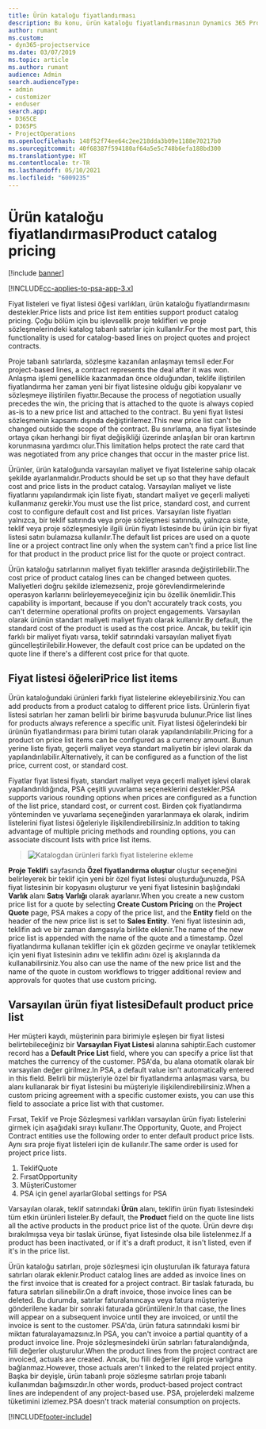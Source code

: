```yaml
---
title: Ürün kataloğu fiyatlandırması
description: Bu konu, ürün kataloğu fiyatlandırmasının Dynamics 365 Project Service Automation'da (PSA) çalışma şekli hakkında bilgi sağlar.
author: rumant
ms.custom:
- dyn365-projectservice
ms.date: 03/07/2019
ms.topic: article
ms.author: rumant
audience: Admin
search.audienceType:
- admin
- customizer
- enduser
search.app:
- D365CE
- D365PS
- ProjectOperations
ms.openlocfilehash: 148f52f74ee64c2ee218dda3b09e1188e70217b0
ms.sourcegitcommit: 40f68387f594180af64a5e5c748b6efa188bd300
ms.translationtype: HT
ms.contentlocale: tr-TR
ms.lasthandoff: 05/10/2021
ms.locfileid: "6009235"
---
```

# <a name="product-catalog-pricing"></a><span data-ttu-id="b14bf-103">Ürün kataloğu fiyatlandırması</span><span class="sxs-lookup"><span data-stu-id="b14bf-103">Product catalog pricing</span></span> 

[!include [banner](../includes/psa-now-project-operations.md)]

[!INCLUDE[cc-applies-to-psa-app-3.x](../includes/cc-applies-to-psa-app-3x.md)]


<span data-ttu-id="b14bf-104">Fiyat listeleri ve fiyat listesi öğesi varlıkları, ürün kataloğu fiyatlandırmasını destekler.</span><span class="sxs-lookup"><span data-stu-id="b14bf-104">Price lists and price list item entities support product catalog pricing.</span></span> <span data-ttu-id="b14bf-105">Çoğu bölüm için bu işlevsellik proje teklifleri ve proje sözleşmelerindeki katalog tabanlı satırlar için kullanılır.</span><span class="sxs-lookup"><span data-stu-id="b14bf-105">For the most part, this functionality is used for catalog-based lines on project quotes and project contracts.</span></span>

<span data-ttu-id="b14bf-106">Proje tabanlı satırlarda, sözleşme kazanılan anlaşmayı temsil eder.</span><span class="sxs-lookup"><span data-stu-id="b14bf-106">For project-based lines, a contract represents the deal after it was won.</span></span> <span data-ttu-id="b14bf-107">Anlaşma işlemi genellikle kazanmadan önce olduğundan, teklife iliştirilen fiyatlandırma her zaman yeni bir fiyat listesine olduğu gibi kopyalanır ve sözleşmeye iliştirilen fiyattır.</span><span class="sxs-lookup"><span data-stu-id="b14bf-107">Because the process of negotiation usually precedes the win, the pricing that is attached to the quote is always copied as-is to a new price list and attached to the contract.</span></span> <span data-ttu-id="b14bf-108">Bu yeni fiyat listesi sözleşmenin kapsamı dışında değiştirilemez.</span><span class="sxs-lookup"><span data-stu-id="b14bf-108">This new price list can't be changed outside the scope of the contract.</span></span> <span data-ttu-id="b14bf-109">Bu sınırlama, ana fiyat listesinde ortaya çıkan herhangi bir fiyat değişikliği üzerinde anlaşılan bir oran kartının korunmasına yardımcı olur.</span><span class="sxs-lookup"><span data-stu-id="b14bf-109">This limitation helps protect the rate card that was negotiated from any price changes that occur in the master price list.</span></span>

<span data-ttu-id="b14bf-110">Ürünler, ürün kataloğunda varsayılan maliyet ve fiyat listelerine sahip olacak şekilde ayarlanmalıdır.</span><span class="sxs-lookup"><span data-stu-id="b14bf-110">Products should be set up so that they have default cost and price lists in the product catalog.</span></span> <span data-ttu-id="b14bf-111">Varsayılan maliyet ve liste fiyatlarını yapılandırmak için liste fiyatı, standart maliyet ve geçerli maliyeti kullanmanız gerekir.</span><span class="sxs-lookup"><span data-stu-id="b14bf-111">You must use the list price, standard cost, and current cost to configure default cost and list prices.</span></span> <span data-ttu-id="b14bf-112">Varsayılan liste fiyatları yalnızca, bir teklif satırında veya proje sözleşmesi satırında, yalnızca siste, teklif veya proje sözleşmesiyle ilgili ürün fiyatı listesinde bu ürün için bir fiyat listesi satırı bulamazsa kullanılır.</span><span class="sxs-lookup"><span data-stu-id="b14bf-112">The default list prices are used on a quote line or a project contract line only when the system can't find a price list line for that product in the product price list for the quote or project contract.</span></span>

<span data-ttu-id="b14bf-113">Ürün kataloğu satırlarının maliyet fiyatı teklifler arasında değiştirilebilir.</span><span class="sxs-lookup"><span data-stu-id="b14bf-113">The cost price of product catalog lines can be changed between quotes.</span></span> <span data-ttu-id="b14bf-114">Maliyetleri doğru şekilde izlemezseniz, proje görevlendirmelerinde operasyon karlarını belirleyemeyeceğiniz için bu özellik önemlidir.</span><span class="sxs-lookup"><span data-stu-id="b14bf-114">This capability is important, because if you don't accurately track costs, you can't determine operational profits on project engagements.</span></span> <span data-ttu-id="b14bf-115">Varsayılan olarak ürünün standart maliyeti maliyet fiyatı olarak kullanılır.</span><span class="sxs-lookup"><span data-stu-id="b14bf-115">By default, the standard cost of the product is used as the cost price.</span></span> <span data-ttu-id="b14bf-116">Ancak, bu teklif için farklı bir maliyet fiyatı varsa, teklif satırındaki varsayılan maliyet fiyatı güncelleştirilebilir.</span><span class="sxs-lookup"><span data-stu-id="b14bf-116">However, the default cost price can be updated on the quote line if there's a different cost price for that quote.</span></span>

## <a name="price-list-items"></a><span data-ttu-id="b14bf-117">Fiyat listesi öğeleri</span><span class="sxs-lookup"><span data-stu-id="b14bf-117">Price list items</span></span>

<span data-ttu-id="b14bf-118">Ürün kataloğundaki ürünleri farklı fiyat listelerine ekleyebilirsiniz.</span><span class="sxs-lookup"><span data-stu-id="b14bf-118">You can add products from a product catalog to different price lists.</span></span> <span data-ttu-id="b14bf-119">Ürünlerin fiyat listesi satırları her zaman belirli bir birime başvuruda bulunur.</span><span class="sxs-lookup"><span data-stu-id="b14bf-119">Price list lines for products always reference a specific unit.</span></span> <span data-ttu-id="b14bf-120">Fiyat listesi öğelerindeki bir ürünün fiyatlandırması para birimi tutarı olarak yapılandırılabilir.</span><span class="sxs-lookup"><span data-stu-id="b14bf-120">Pricing for a product on price list items can be configured as a currency amount.</span></span> <span data-ttu-id="b14bf-121">Bunun yerine liste fiyatı, geçerli maliyet veya standart maliyetin bir işlevi olarak da yapılandırılabilir.</span><span class="sxs-lookup"><span data-stu-id="b14bf-121">Alternatively, it can be configured as a function of the list price, current cost, or standard cost.</span></span>

<span data-ttu-id="b14bf-122">Fiyatlar fiyat listesi fiyatı, standart maliyet veya geçerli maliyet işlevi olarak yapılandırıldığında, PSA çeşitli yuvarlama seçeneklerini destekler.</span><span class="sxs-lookup"><span data-stu-id="b14bf-122">PSA supports various rounding options when prices are configured as a function of the list price, standard cost, or current cost.</span></span> <span data-ttu-id="b14bf-123">Birden çok fiyatlandırma yönteminden ve yuvarlama seçeneğinden yararlanmaya ek olarak, indirim listelerini fiyat listesi öğeleriyle ilişkilendirebilirsiniz.</span><span class="sxs-lookup"><span data-stu-id="b14bf-123">In addition to taking advantage of multiple pricing methods and rounding options, you can associate discount lists with price list items.</span></span> 

> ![Katalogdan ürünleri farklı fiyat listelerine ekleme](media/basic-guide-16.png)

<span data-ttu-id="b14bf-125">**Proje Teklifi** sayfasında **Özel fiyatlandırma oluştur** oluştur seçeneğini belirleyerek bir teklif için yeni bir özel fiyat listesi oluşturduğunuzda, PSA fiyat listesinin bir kopyasını oluşturur ve yeni fiyat listesinin başlığındaki **Varlık** alanı **Satış Varlığı** olarak ayarlanır.</span><span class="sxs-lookup"><span data-stu-id="b14bf-125">When you create a new custom price list for a quote by selecting **Create Custom Pricing** on the **Project Quote** page, PSA makes a copy of the price list, and the **Entity** field on the header of the new price list is set to **Sales Entity**.</span></span> <span data-ttu-id="b14bf-126">Yeni fiyat listesinin adı, teklifin adı ve bir zaman damgasıyla birlikte eklenir.</span><span class="sxs-lookup"><span data-stu-id="b14bf-126">The name of the new price list is appended with the name of the quote and a timestamp.</span></span> <span data-ttu-id="b14bf-127">Özel fiyatlandırma kullanan teklifler için ek gözden geçirme ve onaylar tetiklemek için yeni fiyat listesinin adını ve teklifin adını özel iş akışlarında da kullanabilirsiniz.</span><span class="sxs-lookup"><span data-stu-id="b14bf-127">You also can use the name of the new price list and the name of the quote in custom workflows to trigger additional review and approvals for quotes that use custom pricing.</span></span>

 
## <a name="default-product-price-list"></a><span data-ttu-id="b14bf-128">Varsayılan ürün fiyat listesi</span><span class="sxs-lookup"><span data-stu-id="b14bf-128">Default product price list</span></span>
<span data-ttu-id="b14bf-129">Her müşteri kaydı, müşterinin para birimiyle eşleşen bir fiyat listesi belirtebileceğiniz bir **Varsayılan Fiyat Listesi** alanına sahiptir.</span><span class="sxs-lookup"><span data-stu-id="b14bf-129">Each customer record has a **Default Price List** field, where you can specify a price list that matches the currency of the customer.</span></span> <span data-ttu-id="b14bf-130">PSA'da, bu alana otomatik olarak bir varsayılan değer girilmez.</span><span class="sxs-lookup"><span data-stu-id="b14bf-130">In PSA, a default value isn't automatically entered in this field.</span></span> <span data-ttu-id="b14bf-131">Belirli bir müşteriyle özel bir fiyatlandırma anlaşması varsa, bu alanı kullanarak bir fiyat listesini bu müşteriyle ilişkilendirebilirsiniz.</span><span class="sxs-lookup"><span data-stu-id="b14bf-131">When a custom pricing agreement with a specific customer exists, you can use this field to associate a price list with that customer.</span></span>

<span data-ttu-id="b14bf-132">Fırsat, Teklif ve Proje Sözleşmesi varlıkları varsayılan ürün fiyatı listelerini girmek için aşağıdaki sırayı kullanır.</span><span class="sxs-lookup"><span data-stu-id="b14bf-132">The Opportunity, Quote, and Project Contract entities use the following order to enter default product price lists.</span></span> <span data-ttu-id="b14bf-133">Aynı sıra proje fiyat listeleri için de kullanılır.</span><span class="sxs-lookup"><span data-stu-id="b14bf-133">The same order is used for project price lists.</span></span>

1.  <span data-ttu-id="b14bf-134">Teklif</span><span class="sxs-lookup"><span data-stu-id="b14bf-134">Quote</span></span>
2.  <span data-ttu-id="b14bf-135">Fırsat</span><span class="sxs-lookup"><span data-stu-id="b14bf-135">Opportunity</span></span>
3.  <span data-ttu-id="b14bf-136">Müşteri</span><span class="sxs-lookup"><span data-stu-id="b14bf-136">Customer</span></span>
4.  <span data-ttu-id="b14bf-137">PSA için genel ayarlar</span><span class="sxs-lookup"><span data-stu-id="b14bf-137">Global settings for PSA</span></span>

<span data-ttu-id="b14bf-138">Varsayılan olarak, teklif satırındaki **Ürün** alanı, teklifin ürün fiyatı listesindeki tüm etkin ürünleri listeler.</span><span class="sxs-lookup"><span data-stu-id="b14bf-138">By default, the **Product** field on the quote line lists all the active products in the product price list of the quote.</span></span> <span data-ttu-id="b14bf-139">Ürün devre dışı bırakılmışsa veya bir taslak ürünse, fiyat listesinde olsa bile listelenmez.</span><span class="sxs-lookup"><span data-stu-id="b14bf-139">If a product has been inactivated, or if it's a draft product, it isn't listed, even if it's in the price list.</span></span> 

<span data-ttu-id="b14bf-140">Ürün kataloğu satırları, proje sözleşmesi için oluşturulan ilk faturaya fatura satırları olarak eklenir.</span><span class="sxs-lookup"><span data-stu-id="b14bf-140">Product catalog lines are added as invoice lines on the first invoice that is created for a project contract.</span></span> <span data-ttu-id="b14bf-141">Bir taslak faturada, bu fatura satırları silinebilir.</span><span class="sxs-lookup"><span data-stu-id="b14bf-141">On a draft invoice, those invoice lines can be deleted.</span></span> <span data-ttu-id="b14bf-142">Bu durumda, satırlar faturalanıncaya veya fatura müşteriye gönderilene kadar bir sonraki faturada görüntülenir.</span><span class="sxs-lookup"><span data-stu-id="b14bf-142">In that case, the lines will appear on a subsequent invoice until they are invoiced, or until the invoice is sent to the customer.</span></span> <span data-ttu-id="b14bf-143">PSA'da, ürün fatura satırındaki kısmi bir miktarı faturalayamazsınız.</span><span class="sxs-lookup"><span data-stu-id="b14bf-143">In PSA, you can't invoice a partial quantity of a product invoice line.</span></span> <span data-ttu-id="b14bf-144">Proje sözleşmesindeki ürün satırları faturalandığında, fiili değerler oluşturulur.</span><span class="sxs-lookup"><span data-stu-id="b14bf-144">When the product lines from the project contract are invoiced, actuals are created.</span></span> <span data-ttu-id="b14bf-145">Ancak, bu fiili değerler ilgili proje varlığına bağlanmaz.</span><span class="sxs-lookup"><span data-stu-id="b14bf-145">However, those actuals aren't linked to the related project entity.</span></span> <span data-ttu-id="b14bf-146">Başka bir deyişle, ürün tabanlı proje sözleşme satırları proje tabanlı kullanımdan bağımsızdır.</span><span class="sxs-lookup"><span data-stu-id="b14bf-146">In other words, product-based project contract lines are independent of any project-based use.</span></span> <span data-ttu-id="b14bf-147">PSA, projelerdeki malzeme tüketimini izlemez.</span><span class="sxs-lookup"><span data-stu-id="b14bf-147">PSA doesn't track material consumption on projects.</span></span>


[!INCLUDE[footer-include](../includes/footer-banner.md)]